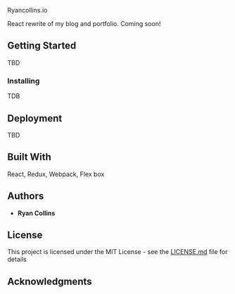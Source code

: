 Ryancollins.io

React rewrite of my blog and portfolio.  Coming soon!

## Getting Started
TBD

### Installing
TDB

## Deployment
TBD

## Built With
React,
Redux,
Webpack,
Flex box


## Authors

* **Ryan Collins**

## License

This project is licensed under the MIT License - see the [LICENSE.md](LICENSE.md) file for details

## Acknowledgments
